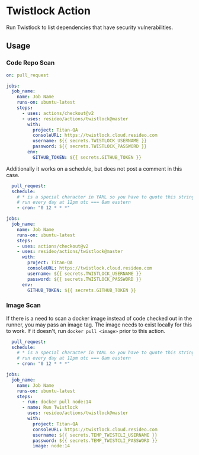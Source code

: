 # Twistlock Action

Run Twistlock to list dependencies that have security vulnerabilities.

## Usage

### Code Repo Scan

```yaml
on: pull_request

jobs:
  job_name:
    name: Job Name
    runs-on: ubuntu-latest
    steps:
      - uses: actions/checkout@v2
      - uses: resideo/actions/twistlock@master
        with:
          project: Titan-QA
          consoleURL: https://twistlock.cloud.resideo.com
          username: ${{ secrets.TWISTLOCK_USERNAME }}
          password: ${{ secrets.TWISTLOCK_PASSWORD }}
        env:
          GITHUB_TOKEN: ${{ secrets.GITHUB_TOKEN }}
```

Additionally it works on a schedule, but does not post a comment in this case.

```yaml
  pull_request:
  schedule:
    # * is a special character in YAML so you have to quote this string
    # run every day at 12pm utc === 8am eastern
    - cron: "0 12 * * *"

jobs:
  job_name:
    name: Job Name
    runs-on: ubuntu-latest
    steps:
    - uses: actions/checkout@v2
    - uses: resideo/actions/twistlock@master
      with:
        project: Titan-QA
        consoleURL: https://twistlock.cloud.resideo.com
        username: ${{ secrets.TWISTLOCK_USERNAME }}
        password: ${{ secrets.TWISTLOCK_PASSWORD }}
      env:
        GITHUB_TOKEN: ${{ secrets.GITHUB_TOKEN }}
```

### Image Scan

If there is a need to scan a docker image instead of code checked out in the runner, you may pass an image tag. The image needs to exist locally for this to work. If it doesn't, run `docker pull <image>` prior to this action.

```yaml
  pull_request:
  schedule:
    # * is a special character in YAML so you have to quote this string
    # run every day at 12pm utc === 8am eastern
    - cron: "0 12 * * *"

jobs:
  job_name:
    name: Job Name
    runs-on: ubuntu-latest
    steps:
      - run: docker pull node:14
      - name: Run Twistlock
        uses: resideo/actions/twistlock@master
        with:
          project: Titan-QA
          consoleURL: https://twistlock.cloud.resideo.com
          username: ${{ secrets.TEMP_TWISTCLI_USERNAME }}
          password: ${{ secrets.TEMP_TWISTCLI_PASSWORD }}
          image: node:14
```
